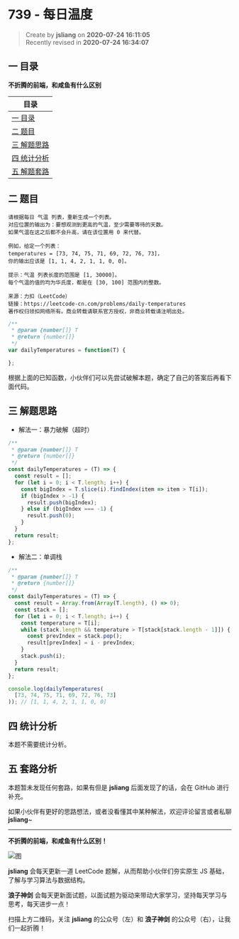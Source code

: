 739 - 每日温度
===

> Create by **jsliang** on **2020-07-24 16:11:05**  
> Recently revised in **2020-07-24 16:34:07**  

## 一 目录

**不折腾的前端，和咸鱼有什么区别**

| 目录 |
| --- |
| [一 目录](#chapter-one) |
| [二 题目](#chapter-two) |
| [三 解题思路](#chapter-three) |
| [四 统计分析](#chapter-four) |
| [五 解题套路](#chapter-five) |

## 二 题目



```
请根据每日 气温 列表，重新生成一个列表。
对应位置的输出为：要想观测到更高的气温，至少需要等待的天数。
如果气温在这之后都不会升高，请在该位置用 0 来代替。

例如，给定一个列表：
temperatures = [73, 74, 75, 71, 69, 72, 76, 73]，
你的输出应该是 [1, 1, 4, 2, 1, 1, 0, 0]。

提示：气温 列表长度的范围是 [1, 30000]。
每个气温的值的均为华氏度，都是在 [30, 100] 范围内的整数。

来源：力扣（LeetCode）
链接：https://leetcode-cn.com/problems/daily-temperatures
著作权归领扣网络所有。商业转载请联系官方授权，非商业转载请注明出处。
```

```js
/**
 * @param {number[]} T
 * @return {number[]}
 */
var dailyTemperatures = function(T) {

};
```

根据上面的已知函数，小伙伴们可以先尝试破解本题，确定了自己的答案后再看下面代码。

## 三 解题思路



* 解法一：暴力破解（超时）

```js
/**
 * @param {number[]} T
 * @return {number[]}
 */
const dailyTemperatures = (T) => {
  const result = [];
  for (let i = 0; i < T.length; i++) {
    const bigIndex = T.slice(i).findIndex(item => item > T[i]);
    if (bigIndex > -1) {
      result.push(bigIndex);
    } else if (bigIndex === -1) {
      result.push(0);
    }
  }
  return result;
};
```

* 解法二：单调栈

```js
/**
 * @param {number[]} T
 * @return {number[]}
 */
const dailyTemperatures = (T) => {
  const result = Array.from(Array(T.length), () => 0);
  const stack = [];
  for (let i = 0; i < T.length; i++) {
    const temperature = T[i];
    while (stack.length && temperature > T[stack[stack.length - 1]]) {
      const prevIndex = stack.pop();
      result[prevIndex] = i - prevIndex;
    }
    stack.push(i);
  }
  return result;
};

console.log(dailyTemperatures(
  [73, 74, 75, 71, 69, 72, 76, 73]
)); // [1, 1, 4, 2, 1, 1, 0, 0]
```

## 四 统计分析



本题不需要统计分析。

## 五 套路分析



本题暂未发现任何套路，如果有但是 **jsliang** 后面发现了的话，会在 GitHub 进行补充。

如果小伙伴有更好的思路想法，或者没看懂其中某种解法，欢迎评论留言或者私聊 **jsliang**~

---

**不折腾的前端，和咸鱼有什么区别！**

![图](https://github.com/LiangJunrong/document-library/blob/master/public-repertory/img/z-index-small.png?raw=true)

**jsliang** 会每天更新一道 LeetCode 题解，从而帮助小伙伴们夯实原生 JS 基础，了解与学习算法与数据结构。

**浪子神剑** 会每天更新面试题，以面试题为驱动来带动大家学习，坚持每天学习与思考，每天进步一点！

扫描上方二维码，关注 **jsliang** 的公众号（左）和 **浪子神剑** 的公众号（右），让我们一起折腾！

